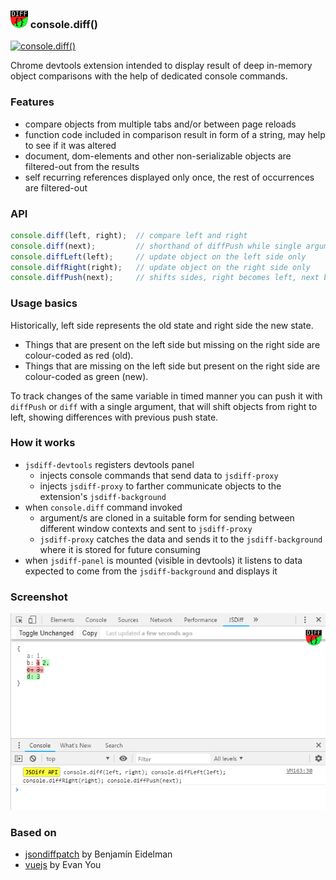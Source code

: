 ### ![](./src/img/panel-icon28.png) console.diff()
[![console.diff()](https://storage.googleapis.com/web-dev-uploads/image/WlD8wC6g8khYWPJUsQceQkhXSlv1/tbyBjqi7Zu733AAKA5n4.png)](https://chrome.google.com/webstore/detail/jsdiff-devtool/iefeamoljhdcpigpnpggeiiabpnpgonb)

Chrome devtools extension intended to display result of deep in-memory object
comparisons with the help of dedicated console commands.

### Features
* compare objects from multiple tabs and/or between page reloads
* function code included in comparison result in form of a string, may help to see if it was altered
* document, dom-elements and other non-serializable objects are filtered-out from the results
* self recurring references displayed only once, the rest of occurrences are filtered-out  

### API
```javascript
console.diff(left, right);  // compare left and right
console.diff(next);         // shorthand of diffPush while single argumented
console.diffLeft(left);     // update object on the left side only
console.diffRight(right);   // update object on the right side only
console.diffPush(next);     // shifts sides, right becomes left, next becomes right
```

### Usage basics
Historically, left side represents the old state and right side the new state.
* Things that are present on the left side but missing on the right side are colour-coded as red (old).
* Things that are missing on the left side but present on the right side are colour-coded as green (new).

To track changes of the same variable in timed manner you can push it with `diffPush` or `diff`
with a single argument,
that will shift objects from right to left, showing differences with previous push state.

### How it works
* `jsdiff-devtools` registers devtools panel
  * injects console commands that send data to `jsdiff-proxy` 
  * injects `jsdiff-proxy` to farther communicate objects to the extension's `jsdiff-background`
* when `console.diff` command invoked
  * argument/s are cloned in a suitable form for sending between different window contexts and sent to `jsdiff-proxy`
  * `jsdiff-proxy` catches the data and sends it to the `jsdiff-background` where it is stored for future consuming
* when `jsdiff-panel` is mounted (visible in devtools) it listens to data expected to come from the `jsdiff-background`
and displays it

### Screenshot
![screenshot](./src/img/screenshot-01.png)

### Based on
- [jsondiffpatch](https://github.com/benjamine/jsondiffpatch) by Benjamín Eidelman
- [vuejs](https://github.com/vuejs) by Evan You
